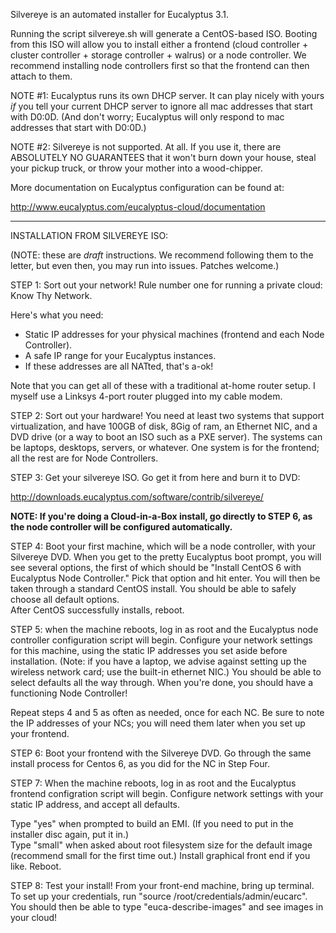 Silvereye is an automated installer for Eucalyptus 3.1.

Running the script silvereye.sh will generate a CentOS-based ISO.  Booting from this ISO
will allow you to install either a frontend (cloud controller + cluster controller + storage
controller + walrus) or a node controller.  We recommend installing node controllers first 
so that the frontend can then attach to them.

NOTE #1: Eucalyptus runs its own DHCP server. It can play nicely with yours *if* you tell your current
DHCP server to ignore all mac addresses that start with D0:0D.  (And don't worry; Eucalyptus will
only respond to mac addresses that start with D0:0D.)

NOTE #2: Silvereye is not supported.  At all.  If you use it, there are ABSOLUTELY NO GUARANTEES that 
it won't burn down your house, steal your pickup truck, or throw your mother into a wood-chipper.

More documentation on Eucalyptus configuration can be found at:

http://www.eucalyptus.com/eucalyptus-cloud/documentation

* * * * *

INSTALLATION FROM SILVEREYE ISO:

(NOTE: these are *draft* instructions.  We recommend following them to the letter, but even then, 
you may run into issues.  Patches welcome.)

STEP 1: Sort out your network!  Rule number one for running a private cloud: Know Thy Network.

Here's what you need:

* Static IP addresses for your physical machines (frontend and each Node Controller).  
* A safe IP range for your Eucalyptus instances.
* If these addresses are all NATted, that's a-ok!

Note that you can get all of these with a traditional at-home router setup.  I myself use a 
Linksys 4-port router plugged into my cable modem.

STEP 2: Sort out your hardware!  You need at least two systems that support virtualization, 
and have 100GB of disk, 8Gig of ram, an Ethernet NIC, and a DVD drive (or a way to boot an ISO
such as a PXE server).  The systems can be laptops, desktops, servers, or whatever.  One system 
is for the frontend; all the rest are for Node Controllers.

STEP 3: Get your silvereye ISO.  Go get it from here and burn it to DVD: 

http://downloads.eucalyptus.com/software/contrib/silvereye/

**NOTE: If you're doing a Cloud-in-a-Box install, go directly to STEP 6, as the node
controller will be configured automatically.**

STEP 4: Boot your first machine, which will be a node controller, with your Silvereye DVD.  When you get 
to the pretty Eucalyptus boot prompt, you will see several options, the first of which should be 
"Install CentOS 6 with Eucalyptus Node Controller."  Pick that option and hit enter.  You will then be 
taken through a standard CentOS install.  You should be able to safely choose all default options.  
After CentOS successfully installs, reboot.

STEP 5: when the machine reboots, log in as root and the Eucalyptus node controller configuration 
script will begin.  Configure your network settings for this machine, using the static IP addresses
you set aside before installation.  (Note: if you have a laptop, we advise against setting up the
wireless network card; use the built-in ethernet NIC.)  You should be able to select defaults all the 
way through.  When you're done, you should have a functioning Node Controller!  

Repeat steps 4 and 5 as often as needed, once for each NC.  Be sure to note the IP addresses of your NCs; 
you will need them later when you set up your frontend.

STEP 6: Boot your frontend with the Silvereye DVD.  Go through the same install process for Centos 6, 
as you did for the NC in Step Four.

STEP 7: When the machine reboots, log in as root and the Eucalyptus frontend configration script will 
begin.  Configure network settings with your static IP address, and accept all defaults. 

Type "yes" when prompted to build an EMI. (If you need to put in the installer disc again, put it in.)  
Type "small" when asked about root filesystem size for the default image (recommend small for the first 
time out.)  Install graphical front end if you like.  Reboot.

STEP 8: Test your install!  From your front-end machine, bring up terminal.  
To set up your credentials, run "source /root/credentials/admin/eucarc".  You should then be able
to type "euca-describe-images" and see images in your cloud!
